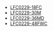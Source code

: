 * [LFC0229-18FC](lfc0229-18fc/LFC0229-18FC.md)
* [LFC0229-30M](lfc0229-30m/LFC0229-30M.md)
* [LFC0229-36MD](lfc0229-36md/LFC0229-36MD.md)
* [LFC0229-48FWC](lfc0229-48fwc/LFC0229-48FWC.md)
